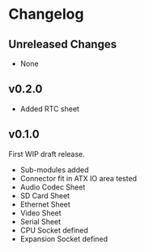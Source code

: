# Changelog

## Unreleased Changes

* None

## v0.2.0

* Added RTC sheet

## v0.1.0

First WIP draft release.

* Sub-modules added
* Connector fit in ATX IO area tested
* Audio Codec Sheet
* SD Card Sheet
* Ethernet Sheet
* Video Sheet
* Serial Sheet
* CPU Socket defined
* Expansion Socket defined


